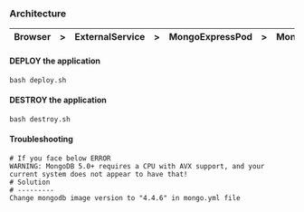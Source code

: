 ### Architecture
Browser|>|ExternalService|>|MongoExpressPod|>|MongoInternalService|>|MongoDBService
---|---|---|---|---|---|---|---|---
#### DEPLOY the application
```shell
bash deploy.sh
```
#### DESTROY the application
```shell
bash destroy.sh
```
#### Troubleshooting
```shell
# If you face below ERROR
WARNING: MongoDB 5.0+ requires a CPU with AVX support, and your current system does not appear to have that!
# Solution
# ---------
Change mongodb image version to "4.4.6" in mongo.yml file
```